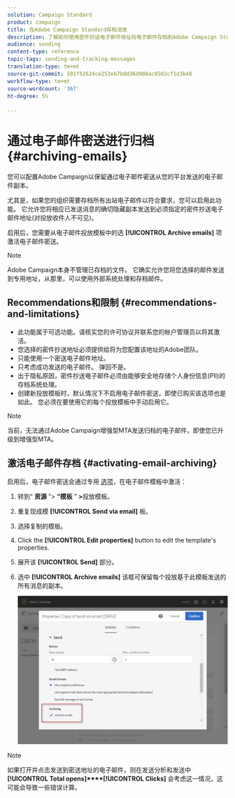 ```yaml
---
solution: Campaign Standard
product: campaign
title: 在Adobe Campaign Standard存档消息
description: 了解如何使用密件抄送电子邮件地址将电子邮件存档到Adobe Campaign Standard。
audience: sending
content-type: reference
topic-tags: sending-and-tracking-messages
translation-type: tm+mt
source-git-commit: 501f52624ce253eb7b0d36d908ac8502cf1d3b48
workflow-type: tm+mt
source-wordcount: '367'
ht-degree: 5%

---
```



# 通过电子邮件密送进行归档{#archiving-emails}

您可以配置Adobe Campaign以保留通过电子邮件密送从您的平台发送的电子邮件副本。

尤其是，如果您的组织需要存档所有出站电子邮件以符合要求，您可以启用此功能。 它允许您将相应已发送消息的确切隐藏副本发送到必须指定的密件抄送电子邮件地址(对投放收件人不可见)。

启用后，您需要从电子邮件投放模板中的选 **[!UICONTROL Archive emails]** 项激活电子邮件密送。

>[!NOTE]
>
>Adobe Campaign本身不管理已存档的文件。 它确实允许您将您选择的邮件发送到专用地址，从那里，可以使用外部系统处理和存档邮件。

## Recommendations和限制 {#recommendations-and-limitations}

* 此功能属于可选功能。请核实您的许可协议并联系您的帐户管理员以将其激活。
* 您选择的密件抄送地址必须提供给将为您配置该地址的Adobe团队。
* 只能使用一个密送电子邮件地址。
* 只考虑成功发送的电子邮件。 弹回不是。
* 出于隐私原因，密件抄送电子邮件必须由能够安全地存储个人身份信息(PII)的存档系统处理。
* 创建新投放模板时，默认情况下不启用电子邮件密送，即使已购买该选项也是如此。 您必须在要使用它的每个投放模板中手动启用它。

>[!NOTE]
>
>当前，无法通过Adobe Campaign增强型MTA发送归档的电子邮件，即使您已升级到增强型MTA。

## 激活电子邮件存档 {#activating-email-archiving}

启用后，电子邮件密送会通过专用 [选项](../../start/using/marketing-activity-templates.md)，在电子邮件模板中激活：

1. 转到“ **资源** ”> **“模板** ” **>**&#x200B;投放模板。
1. 重复现成模 **[!UICONTROL Send via email]** 板。
1. 选择复制的模板。
1. Click the **[!UICONTROL Edit properties]** button to edit the template&#39;s properties.
1. 展开该 **[!UICONTROL Send]** 部分。
1. 选中 **[!UICONTROL Archive emails]** 该框可保留每个投放基于此模板发送的所有消息的副本。

   ![](assets/email_archiving.png)

>[!NOTE]
>
>如果打开并点击发送到密送地址的电子邮件，则在发送分析和发送中 **[!UICONTROL Total opens]****[!UICONTROL Clicks]** 会考虑这一情况，这可能会导致一些错误计算。